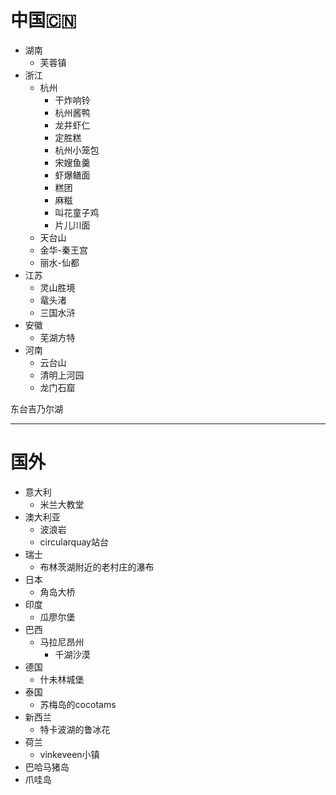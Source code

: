 # 中国🇨🇳
- 湖南
	- 芙蓉镇
- 浙江
	- 杭州
		- 干炸响铃
		- 杭州酱鸭
		- 龙井虾仁
		- 定胜糕
		- 杭州小笼包
		- 宋嫂鱼羹
		- 虾爆鳝面
		- 糕团
		- 麻糍
		- 叫花童子鸡
		- 片儿川面
	- 天台山
	- 金华-秦王宫
	- 丽水-仙都
- 江苏
	- 灵山胜境
	- 鼋头渚
	- 三国水浒
- 安徽
	- 芜湖方特
- 河南
	- 云台山
	- 清明上河园
	- 龙门石窟

东台吉乃尔湖



---
# 国外

- 意大利
	- 米兰大教堂
- 澳大利亚
	- 波浪岩
	- circularquay站台
- 瑞士
	- 布林茨湖附近的老村庄的瀑布
- 日本
	- 角岛大桥
- 印度
	- 瓜廖尔堡
- 巴西
	- 马拉尼昂州
		- 千湖沙漠
- 德国
	- 什未林城堡
- 泰国
	- 苏梅岛的cocotams
- 新西兰
	- 特卡波湖的鲁冰花
- 荷兰
	- vinkeveen小镇
- 巴哈马猪岛
- 爪哇岛